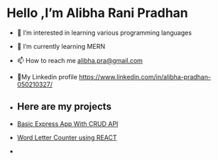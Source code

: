 # Hello ,I’m Alibha Rani Pradhan
- 👀 I’m interested in learning various programming languages
- 🌱 I’m currently learning MERN
- 📫 How to reach me alibha.pra@gmail.com
- 🔗My Linkedin profile https://www.linkedin.com/in/alibha-pradhan-050210327/

- ## Here are my projects
- [Basic Express App With CRUD API](https://github.com/alibha04/expressAPI1)
- [Word Letter Counter using REACT](https://github.com/alibha04/reactProject)
- 
  
